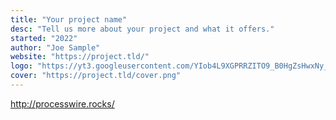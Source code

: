 ```yaml
---
title: "Your project name"
desc: "Tell us more about your project and what it offers."
started: "2022"
author: "Joe Sample"
website: "https://project.tld/"
logo: "https://yt3.googleusercontent.com/YIob4L9XGPRRZITO9_B0HgZsHwxNy_spP9L74xf5T94lPgvt_QbKIPPDEGeExtGzglYM9o_zPA=s176-c-k-c0x00ffffff-no-rj"
cover: "https://project.tld/cover.png"
---
```


http://processwire.rocks/
